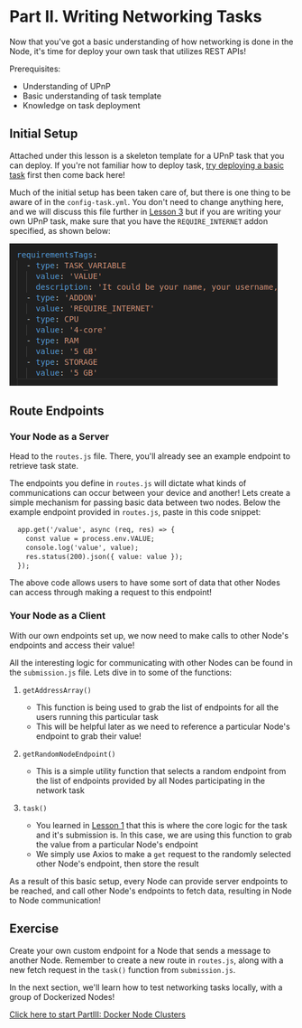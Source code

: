 # Part II. Writing Networking Tasks

Now that you've got a basic understanding of how networking is done in the Node, it's time for deploy your own task that utilizes REST APIs!

Prerequisites:

- Understanding of UPnP
- Basic understanding of task template
- Knowledge on task deployment

## Initial Setup

Attached under this lesson is a skeleton template for a UPnP task that you can deploy. If you're not familiar how to deploy task, [try deploying a basic task](https://docs.koii.network/develop/command-line-tool/create-task-cli/create-task) first then come back here!

Much of the initial setup has been taken care of, but there is one thing to be aware of in the `config-task.yml`. You don't need to change anything here, and we will discuss this file further in [Lesson 3](../README.md) but if you are writing your own UPnP task, make sure that you have the `REQUIRE_INTERNET` addon specified, as shown below:

![Require Internet Addon](./imgs/require-internet.png)

## Route Endpoints

### Your Node as a Server

Head to the `routes.js` file. There, you'll already see an example endpoint to retrieve task state.

The endpoints you define in `routes.js` will dictate what kinds of communications can occur between your device and another! Lets create a simple mechanism for passing basic data between two nodes. Below the example endpoint provided in `routes.js`, paste in this code snippet:

```
  app.get('/value', async (req, res) => {
    const value = process.env.VALUE;
    console.log('value', value);
    res.status(200).json({ value: value });
  });
```

The above code allows users to have some sort of data that other Nodes can access through making a request to this endpoint!

### Your Node as a Client

With our own endpoints set up, we now need to make calls to other Node's endpoints and access their value!

All the interesting logic for communicating with other Nodes can be found in the `submission.js` file. Lets dive in to some of the functions:

1. `getAddressArray()`

   - This function is being used to grab the list of endpoints for all the users running this particular task
   - This will be helpful later as we need to reference a particular Node's endpoint to grab their value!

2. `getRandomNodeEndpoint()`

   - This is a simple utility function that selects a random endpoint from the list of endpoints provided by all Nodes participating in the network task

3. `task()`
   - You learned in [Lesson 1](../Lesson%201/README.md) that this is where the core logic for the task and it's submission is. In this case, we are using this function to grab the value from a particular Node's endpoint
   - We simply use Axios to make a `get` request to the randomly selected other Node's endpoint, then store the result

As a result of this basic setup, every Node can provide server endpoints to be reached, and call other Node's endpoints to fetch data, resulting in Node to Node communication!

## Exercise

Create your own custom endpoint for a Node that sends a message to another Node. Remember to create a new route in `routes.js`, along with a new fetch request in the `task()` function from `submission.js`.

In the next section, we'll learn how to test networking tasks locally, with a group of Dockerized Nodes!

[Click here to start PartIII: Docker Node Clusters](./PartIII.md)
